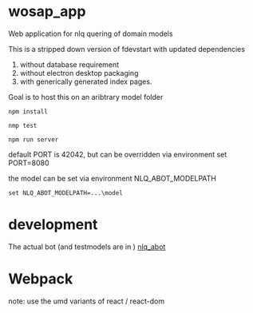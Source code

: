 # wosap_app

Web application for nlq quering of domain models 

This is a stripped down version of fdevstart
with updated dependencies

 1. without database requirement
 2. without electron desktop packaging
 3. with generically generated index pages. 

Goal is to host this on an aribtrary model folder


```
npm install 

nmp test

npm run server
```

default PORT is 42042, but can be overridden via environment 
set PORT=8080

the model can be set via environment NLQ_ABOT_MODELPATH
```
set NLQ_ABOT_MODELPATH=...\model
```

# development 

The actual bot (and testmodels are in ) [nlq_abot](https://github.com/jfseb/nlq_abot/tree/main)


# Webpack 

note:  use the umd variants of  react / react-dom 